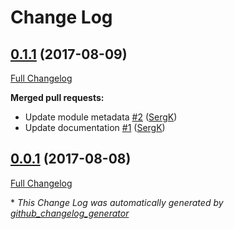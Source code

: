 # Change Log

## [0.1.1](https://github.com/SergK/puppet-tfenv/tree/0.1.1) (2017-08-09)
[Full Changelog](https://github.com/SergK/puppet-tfenv/compare/0.0.1...0.1.1)

**Merged pull requests:**

- Update module metadata [\#2](https://github.com/SergK/puppet-tfenv/pull/2) ([SergK](https://github.com/SergK))
- Update documentation [\#1](https://github.com/SergK/puppet-tfenv/pull/1) ([SergK](https://github.com/SergK))

## [0.0.1](https://github.com/SergK/puppet-tfenv/tree/0.0.1) (2017-08-08)
[Full Changelog](https://github.com/SergK/puppet-tfenv/compare/0.1.0...0.0.1)



\* *This Change Log was automatically generated by [github_changelog_generator](https://github.com/skywinder/Github-Changelog-Generator)*